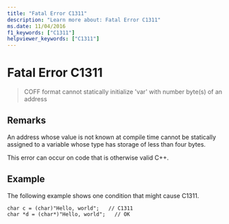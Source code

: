 ```yaml
---
title: "Fatal Error C1311"
description: "Learn more about: Fatal Error C1311"
ms.date: 11/04/2016
f1_keywords: ["C1311"]
helpviewer_keywords: ["C1311"]
---
```

# Fatal Error C1311

> COFF format cannot statically initialize 'var' with number byte(s) of an address

## Remarks

An address whose value is not known at compile time cannot be statically assigned to a variable whose type has storage of less than four bytes.

This error can occur on code that is otherwise valid C++.

## Example

The following example shows one condition that might cause C1311.

```
char c = (char)"Hello, world";   // C1311
char *d = (char*)"Hello, world";   // OK
```
